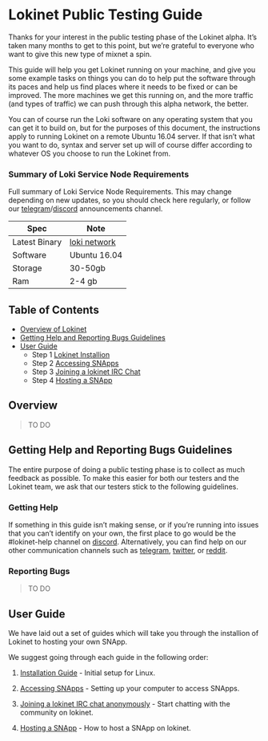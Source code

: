 # Lokinet Public Testing Guide

Thanks for your interest in the public testing phase of the Lokinet alpha. It’s taken many months to get to this point, but we’re grateful to everyone who want to give this new type of mixnet a spin.

This guide will help you get Lokinet running on your machine, and give you some example tasks on things you can do to help put the software through its paces and help us find places where it needs to be fixed or can be improved. The more machines we get this running on, and the more traffic (and types of traffic) we can push through this alpha network, the better.

You can of course run the Loki software on any operating system that you can get it to build on, but for the purposes of this document, the instructions apply to running Lokinet on a remote Ubuntu 16.04 server. If that isn’t what you want to do, syntax and server set up will of course differ according to whatever OS you choose to run the Lokinet from.

### Summary of Loki Service Node Requirements

Full summary of Loki Service Node Requirements. This may change depending on new updates, so you should check here regularly, or follow our [telegram](https://t.me/LokiCommunity)/[discord](https://discord.gg/DN72VN) announcements channel. 

|Spec|Note|
|---|---|
|Latest Binary|[loki network](https://github.com/loki-project/loki-network/releases/latest)|
|Software| Ubuntu 16.04|
|Storage | 30-50gb|
|Ram | 2-4 gb|


## Table of Contents
- [Overview of Lokinet](#Overview)
- [Getting Help and Reporting Bugs Guidelines](#getting-help-and-reporting-bugs-guidelines)
- [User Guide](#user-guide)
	- Step 1 [Lokinet Installion](#lokinet-installion)
	- Step 2 [Accessing SNApps](#accessing-snaps)
	- Step 3 [Joining a lokinet IRC Chat](#joining-a-lokinet-irc-chat)
	- Step 4 [Hosting a SNApp](#hosting-a-snapp)

## Overview
> TO DO

## Getting Help and Reporting Bugs Guidelines
The entire purpose of doing a public testing phase is to collect as much feedback as possible. To make this easier for both our testers and the Lokinet team, we ask that our testers stick to the following guidelines.

### Getting Help
If something in this guide isn’t making sense, or if you’re running into issues that you can’t identify on your own, the first place to go would be the #lokinet-help channel on [discord](https://discord.gg/67GXfD6). Alternatively, you can find help on our other communication channels such as [telegram](https://t.me/LokiCommunity), [twitter](https://twitter.com/loki_project), or [reddit](https://www.reddit.com/r/LokiProject/).


### Reporting Bugs

>TO DO

## User Guide

We have laid out a set of guides which will take you through the installion of Lokinet to hosting your own SNApp.

We suggest going through each guide in the following order:

1. [Installation Guide](../../Lokinet/Guides/Install.md) - Initial setup for Linux.

2. [Accessing SNApps](../../Lokinet/Guides/AccessingSNApps.md) - Setting up your computer to access SNApps.

3. [Joining a lokinet IRC chat anonymously](../../../Lokinet/Guides/AccessingSNApps/#test-services) - Start chatting with the community on lokinet.

4. [Hosting a SNApp](../../Lokinet/Guides/HostingSNApps.md) - How to host a SNApp on lokinet.